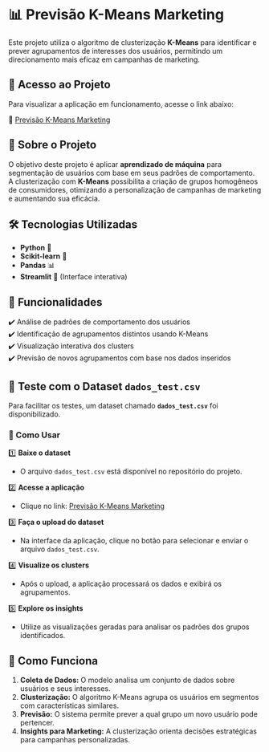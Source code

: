 # 📊 Previsão K-Means Marketing  

Este projeto utiliza o algoritmo de clusterização **K-Means** para identificar e prever agrupamentos de interesses dos usuários, permitindo um direcionamento mais eficaz em campanhas de marketing.  

## 🚀 Acesso ao Projeto  

Para visualizar a aplicação em funcionamento, acesse o link abaixo:  

🔗 [Previsão K-Means Marketing](https://previsao-kmeans-marketing-jgt5avx75hj9j4gtmuawmr.streamlit.app/)  

## 🧠 Sobre o Projeto  

O objetivo deste projeto é aplicar **aprendizado de máquina** para segmentação de usuários com base em seus padrões de comportamento.  
A clusterização com **K-Means** possibilita a criação de grupos homogêneos de consumidores, otimizando a personalização de campanhas de marketing e aumentando sua eficácia.  

## 🛠️ Tecnologias Utilizadas  

- **Python** 🐍  
- **Scikit-learn** 🤖  
- **Pandas** 📊  
- **Streamlit** 🎨 (Interface interativa)  

## 🎯 Funcionalidades  

✔️ Análise de padrões de comportamento dos usuários  
✔️ Identificação de agrupamentos distintos usando K-Means  
✔️ Visualização interativa dos clusters  
✔️ Previsão de novos agrupamentos com base nos dados inseridos  

## 📂 Teste com o Dataset `dados_test.csv`  

Para facilitar os testes, um dataset chamado **`dados_test.csv`** foi disponibilizado.  

### 🔹 Como Usar  

1️⃣ **Baixe o dataset**  
   - O arquivo `dados_test.csv` está disponível no repositório do projeto.  

2️⃣ **Acesse a aplicação**  
   - Clique no link: [Previsão K-Means Marketing](https://previsao-kmeans-marketing-jgt5avx75hj9j4gtmuawmr.streamlit.app/)  

3️⃣ **Faça o upload do dataset**  
   - Na interface da aplicação, clique no botão para selecionar e enviar o arquivo `dados_test.csv`.  

4️⃣ **Visualize os clusters**  
   - Após o upload, a aplicação processará os dados e exibirá os agrupamentos.  

5️⃣ **Explore os insights**  
   - Utilize as visualizações geradas para analisar os padrões dos grupos identificados.

## 📌 Como Funciona  

1. **Coleta de Dados:** O modelo analisa um conjunto de dados sobre usuários e seus interesses.  
2. **Clusterização:** O algoritmo K-Means agrupa os usuários em segmentos com características similares.  
3. **Previsão:** O sistema permite prever a qual grupo um novo usuário pode pertencer.  
4. **Insights para Marketing:** A clusterização orienta decisões estratégicas para campanhas personalizadas.  



